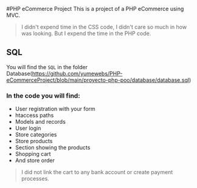 #PHP eCommerce Project
This is a project of a PHP eCommerce using MVC. 
> I didn't expend time in the CSS code, I didn't care so much in how was looking. But I expend the time in the PHP code.

## SQL
You will find the `SQL` in the folder Database(https://github.com/yumewebs/PHP-eCommerceProject/blob/main/proyecto-php-poo/database/database.sql)

### In the code you will find:
- User registration with your form
- htaccess paths
- Models and records
- User login
- Store categories
- Store products
- Section showing the products
- Shopping cart
- And store order
> I did not link the cart to any bank account or create payment processes.

